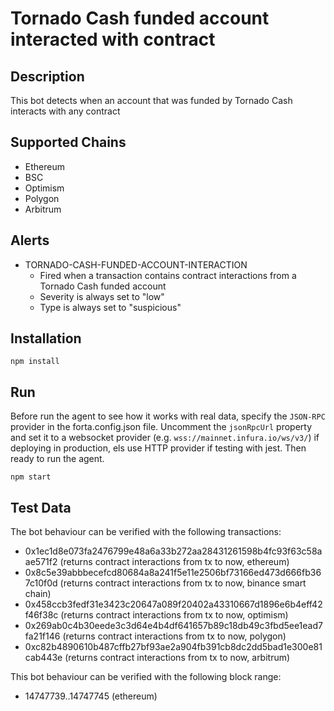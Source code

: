 # Tornado Cash funded account interacted with contract

## Description

This bot detects when an account that was funded by Tornado Cash interacts with any contract

## Supported Chains

- Ethereum
- BSC
- Optimism
- Polygon
- Arbitrum

## Alerts

- TORNADO-CASH-FUNDED-ACCOUNT-INTERACTION
  - Fired when a transaction contains contract interactions from a Tornado Cash funded account
  - Severity is always set to "low"
  - Type is always set to "suspicious"

## Installation

```
npm install
```

## Run

Before run the agent to see how it works with real data, specify the `JSON-RPC` provider in the forta.config.json file. Uncomment the `jsonRpcUrl` property and set it to a websocket provider (e.g. `wss://mainnet.infura.io/ws/v3/`) if deploying in production, els use HTTP provider if testing with jest. Then ready to run the agent.

```
npm start
```


## Test Data

The bot behaviour can be verified with the following transactions:

- 0x1ec1d8e073fa2476799e48a6a33b272aa28431261598b4fc93f63c58aae571f2 (returns contract interactions from tx to now, ethereum)
- 0x8c5e39abbbecefcd80684a8a241f5e11e2506bf73166ed473d666fb367c10f0d (returns contract interactions from tx to now, binance smart chain)
- 0x458ccb3fedf31e3423c20647a089f20402a43310667d1896e6b4eff42f46f38c (returns contract interactions from tx to now, optimism)
- 0x269ab0c4b30eede3c3d64e4b4df641657b89c18db49c3fbd5ee1ead7fa21f146 (returns contract interactions from tx to now, polygon)
- 0xc82b4890610b487cffb27bf93ae2a904fb391cb8dc2dd5bad1e300e81cab443e (returns contract interactions from tx to now, arbitrum)

This bot behaviour can be verified with the following block range:

- 14747739..14747745 (ethereum)
